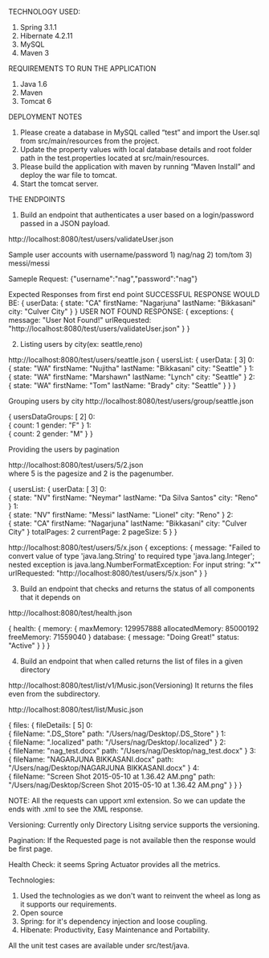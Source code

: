 TECHNOLOGY USED:
1) Spring 3.1.1
2) Hibernate 4.2.11
3) MySQL
4) Maven 3

REQUIREMENTS TO RUN THE APPLICATION
1) Java 1.6
2) Maven 
3) Tomcat 6

DEPLOYMENT NOTES
1) Please create a database in MySQL called “test” and import the User.sql from src/main/resources from the project.
2) Update the property values with local database details and root folder path in the test.properties located at src/main/resources. 
3) Please build the application with maven by running “Maven Install” and deploy the war file to tomcat.
4) Start the tomcat server.

THE ENDPOINTS
1) Build an endpoint that authenticates a user based on a login/password passed in a JSON payload.

http://localhost:8080/test/users/validateUser.json

Sample user accounts with username/password 1) nag/nag 2) tom/tom 3) messi/messi 

Sameple Request: {"username":"nag","password":"nag"}

Expected Responses from first end point
  SUCCESSFUL RESPONSE WOULD BE: 
  {
userData: 
{
state: "CA"
firstName: "Nagarjuna"
lastName: "Bikkasani"
city: "Culver City"
}
}
USER NOT FOUND RESPONSE:
{
exceptions: 
{
message: "User Not Found!"
urlRequested: "http://localhost:8080/test/users/validateUser.json"
}
}

2) Listing users by city(ex: seattle,reno)

http://localhost:8080/test/users/seattle.json
{
usersList: 
{
userData: 
[
3]
0:  
{
state: "WA"
firstName: "Nujitha"
lastName: "Bikkasani"
city: "Seattle"
}
1:  
{
state: "WA"
firstName: "Marshawn"
lastName: "Lynch"
city: "Seattle"
}
2:  
{
state: "WA"
firstName: "Tom"
lastName: "Brady"
city: "Seattle"
}
}
}

Grouping users by city
http://localhost:8080/test/users/group/seattle.json

{
usersDataGroups: 
[
2]
0:  
{
count: 1
gender: "F"
}
1:  
{
count: 2
gender: "M"
}
}

Providing the users by pagination

http://localhost:8080/test/users/5/2.json  
where 5 is the pagesize and 2 is the pagenumber.

{
usersList: 
{
userData: 
[
3]
0:  
{
state: "NV"
firstName: "Neymar"
lastName: "Da Silva Santos"
city: "Reno"
}
1:  
{
state: "NV"
firstName: "Messi"
lastName: "Lionel"
city: "Reno"
}
2:  
{
state: "CA"
firstName: "Nagarjuna"
lastName: "Bikkasani"
city: "Culver City"
}
totalPages: 2
currentPage: 2
pageSize: 5
}
}


http://localhost:8080/test/users/5/x.json
{
exceptions: 
{
message: "Failed to convert value of type 'java.lang.String' to required type 'java.lang.Integer'; nested exception is java.lang.NumberFormatException: For input string: "x""
urlRequested: "http://localhost:8080/test/users/5/x.json"
}
}

3) Build an endpoint that checks and returns the status of all components that it depends on

http://localhost:8080/test/health.json

{
health: 
{
memory: 
{
maxMemory: 129957888
allocatedMemory: 85000192
freeMemory: 71559040
}
database: 
{
message: "Doing Great!"
status: "Active"
}
}
}

4) Build an endpoint that when called returns the list of files in a given directory

http://localhost:8080/test/list/v1/Music.json(Versioning) It returns the files even from the subdirectory.

http://localhost:8080/test/list/Music.json

{
files: 
{
fileDetails: 
[
5]
0:  
{
fileName: ".DS_Store"
path: "/Users/nag/Desktop/.DS_Store"
}
1:  
{
fileName: ".localized"
path: "/Users/nag/Desktop/.localized"
}
2:  
{
fileName: "nag_test.docx"
path: "/Users/nag/Desktop/nag_test.docx"
}
3:  
{
fileName: "NAGARJUNA BIKKASANI.docx"
path: "/Users/nag/Desktop/NAGARJUNA BIKKASANI.docx"
}
4:  
{
fileName: "Screen Shot 2015-05-10 at 1.36.42 AM.png"
path: "/Users/nag/Desktop/Screen Shot 2015-05-10 at 1.36.42 AM.png"
}
}
}


NOTE: All the requests can upport xml extension. So we can update the ends with .xml to see the XML response.

Versioning: Currently only Directory Lisitng service supports the versioning. 

Pagination: If the Requested page is not available then the response would be first page.

Health Check: it seems Spring Actuator provides all the metrics. 

Technologies: 
1) Used the technologies as we don't want to reinvent the wheel as long as it supports our requirements.
2) Open source
3) Spring: for it's dependency injection and loose coupling.
4) Hibenate: Productivity, Easy Maintenance and Portability.

All the unit test cases are available under src/test/java.










